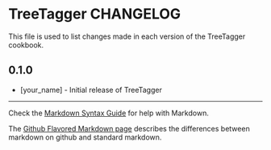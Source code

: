 TreeTagger CHANGELOG
====================

This file is used to list changes made in each version of the TreeTagger cookbook.

0.1.0
-----
- [your_name] - Initial release of TreeTagger

- - -
Check the [Markdown Syntax Guide](http://daringfireball.net/projects/markdown/syntax) for help with Markdown.

The [Github Flavored Markdown page](http://github.github.com/github-flavored-markdown/) describes the differences between markdown on github and standard markdown.

